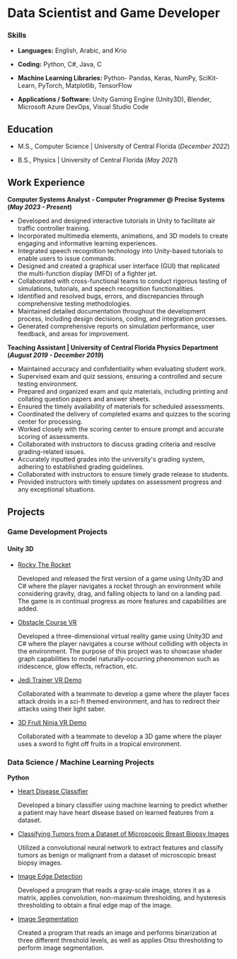 # Data Scientist and Game Developer

### Skills

- <b>Languages:</b> English, Arabic, and Krio

- <b>Coding:</b> Python, C#, Java, C

- <b>Machine Learning Libraries:</b> Python- Pandas, Keras, NumPy, SciKit-Learn, PyTorch, Matplotlib, TensorFlow

- <b>Applications / Software:</b> Unity Gaming Engine (Unity3D), Blender, Microsoft Azure DevOps, Visual Studio Code

## Education

- M.S., Computer Science | University of Central Florida (_December 2022_)

- B.S., Physics | University of Central Florida (_May 2021_)

## Work Experience

<b>Computer Systems Analyst - Computer Programmer @ Precise Systems (_May 2023 - Present_)</b>
- Developed and designed interactive tutorials in Unity to facilitate air traffic controller training.
- Incorporated multimedia elements, animations, and 3D models to create engaging and informative learning experiences.
- Integrated speech recognition technology into Unity-based tutorials to enable users to issue commands.
- Designed and created a graphical user interface (GUI) that replicated the multi-function display (MFD) of a fighter jet.
- Collaborated with cross-functional teams to conduct rigorous testing of simulations, tutorials, and speech recognition functionalities.
- Identified and resolved bugs, errors, and discrepancies through comprehensive testing methodologies.
- Maintained detailed documentation throughout the development process, including design decisions, coding, and integration processes.
- Generated comprehensive reports on simulation performance, user feedback, and areas for improvement.

<b>Teaching Assistant | University of Central Florida Physics Department (_August 2019 - December 2019_)</b>
- Maintained accuracy and confidentiality when evaluating student work.
- Supervised exam and quiz sessions, ensuring a controlled and secure testing environment.
- Prepared and organized exam and quiz materials, including printing and collating question papers and answer sheets.
- Ensured the timely availability of materials for scheduled assessments.
- Coordinated the delivery of completed exams and quizzes to the scoring center for processing.
- Worked closely with the scoring center to ensure prompt and accurate scoring of assessments.
- Collaborated with instructors to discuss grading criteria and resolve grading-related issues.
- Accurately inputted grades into the university's grading system, adhering to established grading guidelines.
- Collaborated with instructors to ensure timely grade release to students.
- Provided instructors with timely updates on assessment progress and any exceptional situations.

## Projects

### Game Development Projects

#### Unity 3D

  - [Rocky The Rocket](https://github.com/alieantar/RockyTheRocket/releases/tag/release)
  
    Developed and released the first version of a game using Unity3D and C# where the player navigates a rocket through an environment while considering gravity, drag, and falling objects to land on a landing pad. The     game is in continual progress as more features and capabilities are added.
  
  - [Obstacle Course VR](https://youtu.be/jcTUmnbQvEk)

    Developed a three-dimensional virtual reality game using Unity3D and C# where the player navigates a course without colliding with objects in the environment. The purpose of this project was to showcase shader graph capabilities to model naturally-occurring phenomenon such as iridescence, glow effects, refraction, etc.
 
  - [Jedi Trainer VR Demo](https://youtu.be/n6IBGKmVrFA)

    Collaborated with a teammate to develop a game where the player faces attack droids in a sci-fi themed environment, and has to redirect their attacks using their light saber.
 
  - [3D Fruit Ninja VR Demo](https://youtu.be/bPoDIvtrQOk)

    Collaborated with a teammate to develop a 3D game where the player uses a sword to fight off fruits in a tropical environment.

### Data Science / Machine Learning Projects

<b>Python</b>

  - [Heart Disease Classifier](https://github.com/alieantar/HeartDiseaseClassifier)

    Developed a binary classifier using machine learning to predict whether a patient may have heart disease based on learned features from a dataset.
  
  - [Classifying Tumors from a Dataset of Microscopic Breast Biopsy Images ](https://github.com/alieantar/BreastCancerClassification)
    
    Utilized a convolutional neural network to extract features and classify tumors as benign or malignant from a dataset of microscopic breast biopsy images.
    
  - [Image Edge Detection](https://drive.google.com/drive/folders/1cS3kjNdI2ZZb4urzlZAh4Ea2vXhddMk2?usp=drive_link)

    Developed a program that reads a gray-scale image, stores it as a matrix, applies convolution, non-maximum thresholding, and hysteresis thresholding to obtain a final edge map of the image.

  - [Image Segmentation](https://drive.google.com/drive/folders/1WpbxOqUUVHW7RAJ_Y6KUonRSMfbtx_tN?usp=drive_link)

    Created a program that reads an image and performs binarization at three different threshold levels, as well as applies Otsu thresholding to perform image segmentation.
